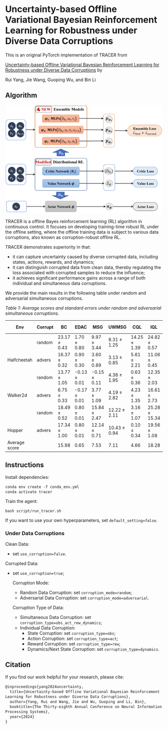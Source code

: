 # Uncertainty-based Offline Variational Bayesian Reinforcement Learning for Robustness under Diverse Data Corruptions

This is an original PyTorch implementation of TRACER from

[Uncertainty-based Offline Variational Bayesian Reinforcement Learning for Robustness under Diverse Data Corruptions](https://openreview.net/forum?id=rTxCIWsfsD) by

Rui Yang, Jie Wang, Guoping Wu, and Bin Li

## Algorithm

![Link to file](./fig/framework.png)

TRACER is a offline Bayes reinforcement learning (RL) algorithm in continuous control. It focuses on developing training-time robust RL under the offline setting, where the offline training data is subject to various data corruptions, also known as corruption-robust offline RL.

TRACER demonstrates superiority in that:
- it can capture uncertainty caused by diverse corrupted data, including states, actions, rewards, and dynamics;
- it can distinguish corrupted data from clean data, thereby regulating the loss associated with corrupted samples to reduce the influence;
- it achieves significant performance gains across a range of both individual and simultaneous data corruptions.


We provide the main results in the following table under random and adversarial simultaneous corruptions.


*Table 1: Average scores and standard errors under random and adversarial simultaneous corruptions.*

| Env        | Corrupt | BC              | EDAC             | MSG              | UWMSG            | CQL              | IQL              | RIQL             | TRACER (ours)          |
|------------|---------|-----------------|-----------------|------------------|------------------|------------------|------------------|------------------|---------------------------|
|            | random  | 23.17 ± 0.43    | 1.70 ± 0.80     | 9.97 ± 3.44      | 8.31 ± 1.25      | 14.25 ± 1.39     | 24.82 ± 0.57     | 29.94 ± 1.00     | **33.04 ± 0.42**          |
| Halfcheetah| advers  | 16.37 ± 0.32    | 0.90 ± 0.30     | 3.60 ± 0.89      | 3.13 ± 0.85      | 5.61 ± 2.21      | 11.06 ± 0.45     | 17.85 ± 1.39     | **19.72 ± 2.80**          |
|            | random  | 13.77 ± 1.05    | -0.13 ± 0.01    | -0.15 ± 0.11     | 4.36 ± 1.95      | 0.63 ± 0.36      | 12.35 ± 2.03     | 17.42 ± 2.95     | **23.62 ± 2.33**          |
| Walker2d   | advers  | 6.75 ± 0.33     | -0.17 ± 0.01    | 3.77 ± 1.09      | 4.19 ± 2.82      | 4.23 ± 1.35      | 16.61 ± 2.73     | 9.20 ± 1.40      | **17.21 ± 1.62**          |
|            | random  | 18.49 ± 0.52    | 0.80 ± 0.01     | 15.84 ± 2.47     | 12.22 ± 2.11     | 3.16 ± 1.07      | 25.28 ± 15.34    | 22.50 ± 10.01    | **28.83 ± 7.06**          |
| Hopper     | advers  | 17.34 ± 1.00    | 0.80 ± 0.01     | 12.14 ± 0.71     | 10.43 ± 0.94     | 0.10 ± 0.34      | 19.56 ± 1.08     | 24.71 ± 6.20     | **24.80 ± 7.14**          |
| Average score |       | 15.98           | 0.65            | 7.53             | 7.11             | 4.66             | 18.28            | 20.27            | **24.54**                 |


## Instructions

Install dependencies:

```
conda env create -f conda_env.yml
conda activate tracer
```

Train the agent:

```
bash script/run_tracer.sh
```

If you want to use your own hyperparameters, set `default_setting=false`.

### Under Data Corruptions

Clean Data:
- set `use_corruption=false`.

Corrupted Data:
- set `use_corruption=true`;

    Corruption Mode:
    - Random Data Corruption: set `corruption_mode=random`;
    - Adversarial Data Corruption: set `corruption_mode=adversarial`.

    Corruption Type of Data:
    - Simultaneous Data Corruption: set `corruption_type=obs_act_rew_dynamics`;
    - Individual Data Corruption:
        - State Corruption: set `corruption_type=obs`;
        - Action Corruption: set `corruption_type=act`;
        - Reward Corruption: set `corruption_type=rew`;
        - Dynamics/Next State Corruption: set `corruption_type=dynamics`.




## Citation
If you find our work helpful for your research, please cite:
```
@inproceedings{yang2024uncertainty,
  title={Uncertainty-based Offline Variational Bayesian Reinforcement Learning for Robustness under Diverse Data Corruptions},
  author={Yang, Rui and Wang, Jie and Wu, Guoping and Li, Bin},
  booktitle={The Thirty-eighth Annual Conference on Neural Information Processing Systems},
  year={2024}
}
```
